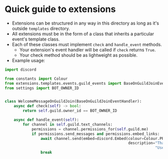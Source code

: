 
# Quick guide to extensions

* Extensions can be structured in any way in this directory as long as it's outside `templates` directory.
* All extensions must be in the form of a class that inherits a particular event's template class.
* Each of these classes must implement `check` and `handle_event` methods. 
  * Your extension's event handler will be called if `check` returns `True`.
  * Your check method should be as lightweight as possible.
* Example usage:

```python
import discord

from constants import Colour
from extensions.templates.events.guild_events import BaseOnGuildJoinEventHandler
from settings import BOT_OWNER_ID


class WelcomeMessageOnGuildJoin(BaseOnGuildJoinEventHandler):
    async def check(self) -> bool:
        return self.guild.owner_id == BOT_OWNER_ID

    async def handle_event(self):
        for channel in self.guild.text_channels:
            permissions = channel.permissions_for(self.guild.me)
            if permissions.send_messages and permissions.embed_links:
                await channel.send(embed=discord.Embed(colour=Colour.PRIMARY_ACCENT,
                                                       description="Thanks for adding me to your server! "
                                                                   "Use `/help` to get started."))
                break
```